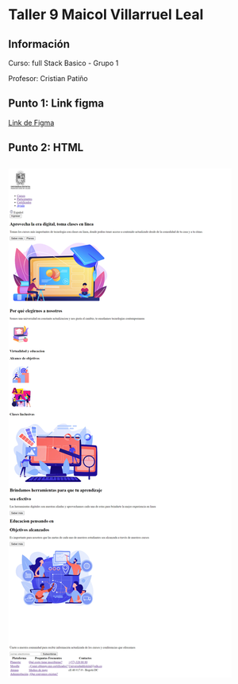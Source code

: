 <h1>Taller 9 Maicol Villarruel Leal</h1>

<h2> Información</h2>

<p>Curso: full Stack Basico - Grupo 1</p>
<p>Profesor: Cristian Patiño</p>

<h2> Punto 1: Link figma</h2>

<a href="https://www.figma.com/file/zheezrbh65BLAoGnN5rZJV/Maicol--Villarruel--Poyecto-figma.?type=design&node-id=4%3A260&mode=design&t=WH2ve3FSVI5OKzxu-1" target="_blank">Link de Figma</a>

<h2>Punto 2: HTML <h2>
<img src= "./public/images/HTML.jpg" alt="HTML" >

